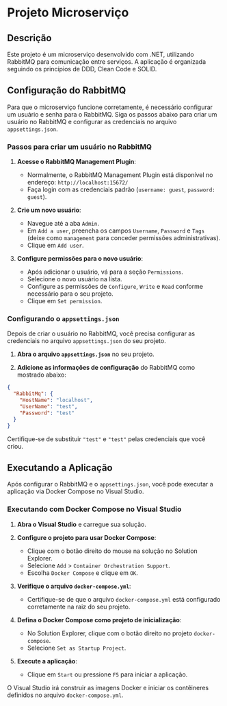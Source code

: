 # Projeto Microserviço

## Descrição

Este projeto é um microserviço desenvolvido com .NET, utilizando RabbitMQ para comunicação entre serviços. A aplicação é organizada seguindo os princípios de DDD, Clean Code e SOLID.

## Configuração do RabbitMQ

Para que o microserviço funcione corretamente, é necessário configurar um usuário e senha para o RabbitMQ. Siga os passos abaixo para criar um usuário no RabbitMQ e configurar as credenciais no arquivo `appsettings.json`.

### Passos para criar um usuário no RabbitMQ

1. **Acesse o RabbitMQ Management Plugin**:
   - Normalmente, o RabbitMQ Management Plugin está disponível no endereço: `http://localhost:15672/`
   - Faça login com as credenciais padrão (`username: guest`, `password: guest`).

2. **Crie um novo usuário**:
   - Navegue até a aba `Admin`.
   - Em `Add a user`, preencha os campos `Username`, `Password` e `Tags` (deixe como `management` para conceder permissões administrativas).
   - Clique em `Add user`.

3. **Configure permissões para o novo usuário**:
   - Após adicionar o usuário, vá para a seção `Permissions`.
   - Selecione o novo usuário na lista.
   - Configure as permissões de `Configure`, `Write` e `Read` conforme necessário para o seu projeto.
   - Clique em `Set permission`.

### Configurando o `appsettings.json`

Depois de criar o usuário no RabbitMQ, você precisa configurar as credenciais no arquivo `appsettings.json` do seu projeto.

1. **Abra o arquivo `appsettings.json`** no seu projeto.

2. **Adicione as informações de configuração** do RabbitMQ como mostrado abaixo:

```json
{
  "RabbitMq": {
    "HostName": "localhost",
    "UserName": "test",
    "Password": "test"
  }
}
```

Certifique-se de substituir `"test"` e `"test"` pelas credenciais que você criou.

## Executando a Aplicação

Após configurar o RabbitMQ e o `appsettings.json`, você pode executar a aplicação via Docker Compose no Visual Studio.

### Executando com Docker Compose no Visual Studio

1. **Abra o Visual Studio** e carregue sua solução.

2. **Configure o projeto para usar Docker Compose**:
   - Clique com o botão direito do mouse na solução no Solution Explorer.
   - Selecione `Add` > `Container Orchestration Support`.
   - Escolha `Docker Compose` e clique em `OK`.

3. **Verifique o arquivo `docker-compose.yml`**:
   - Certifique-se de que o arquivo `docker-compose.yml` está configurado corretamente na raiz do seu projeto.

4. **Defina o Docker Compose como projeto de inicialização**:
   - No Solution Explorer, clique com o botão direito no projeto `docker-compose`.
   - Selecione `Set as Startup Project`.

5. **Execute a aplicação**:
   - Clique em `Start` ou pressione `F5` para iniciar a aplicação.

O Visual Studio irá construir as imagens Docker e iniciar os contêineres definidos no arquivo `docker-compose.yml`.
